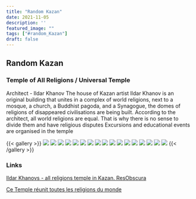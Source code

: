 ```yaml
---
title: "Random Kazan"
date: 2021-11-05
description: ''
featured_image: ""
tags: ["#random_Kazan"]
draft: false
---
```


## Random Kazan


### Temple of All Religions / Universal Temple

Architect - Ildar Khanov
The house of Kazan artist Ildar Khanov is an original building that unites in a complex of world religions, next to a mosque, a church, a Buddhist pagoda, and a Synagogue, the domes of religions of disappeared civilisations are being built. 
According to the architect, all world religions are equal. That is why there is no sense to divide them and have religious disputes
Excursions and educational events are organised in the temple

{{< gallery >}}
<img src="/images/hram_vseh_religiy_3.jpg" class="grid-w50 md:grid-w33 xl:grid-w25" />
<img src="/images/hram_vseh_religiy_10.jpg" class="grid-w50 md:grid-w33 xl:grid-w25" />
<img src="/images/hram_vseh_religiy_4.jpg" class="grid-w50 md:grid-w33 xl:grid-w25" />
<img src="/images/hram_vseh_religiy_11.jpg" class="grid-w50 md:grid-w33 xl:grid-w25" />
<img src="/images/hram_vseh_religiy_13.jpg" class="grid-w50 md:grid-w33 xl:grid-w25" />
<img src="/images/hram_vseh_religiy_9.jpg" class="grid-w50 md:grid-w33 xl:grid-w25" />
<img src="/images/4217100_2000.jpg" class="grid-w50 md:grid-w33 xl:grid-w25" />
<img src="/images/4217046_2000.jpg" class="grid-w50 md:grid-w33 xl:grid-w25" />
<img src="/images/4217764_2000.jpg" class="grid-w50 md:grid-w33 xl:grid-w25" />
<img src="/images/4214756_800.jpg" class="grid-w50 md:grid-w33 xl:grid-w25" />
<img src="/images/4219636_800.jpg" class="grid-w50 md:grid-w33 xl:grid-w25" />
<img src="/images/4213968_2000.jpg" class="grid-w50 md:grid-w33 xl:grid-w25" />
<img src="/images/4215070_800.jpg" class="grid-w50 md:grid-w33 xl:grid-w25" />
<img src="/images/4213484_2000.jpg" class="grid-w50 md:grid-w33 xl:grid-w25" />
<img src="/images/20d7fae068f18874d3a372540261e846.jpeg" class="grid-w50 md:grid-w33 xl:grid-w25" />
<img src="/images/65219e141eb01746e5679f44024fecc5.jpg" class="grid-w50 md:grid-w33 xl:grid-w25" />
<img src="/images/IMG_3353-600x400.jpeg" class="grid-w50 md:grid-w33 xl:grid-w25" />
{{< /gallery >}}

### Links

[Ildar Khanovs - all religions temple in Kazan. ResObscura](https://resobscura.blogspot.com/2010/06/ildar-khanovs-all-religions-temple-in.html)

[Ce Temple réunit toutes les religions du monde](https://www.chakipet.com/ce-temple-reunit-toutes-les-religions-du-monde/)



